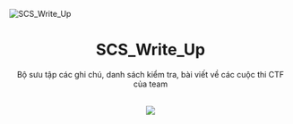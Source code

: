 ![SCS_Write_Up](https://play-lh.googleusercontent.com/i2-YqJLMbxRY6B7lHvPtA6nIGqnomxpheY0jVGCsN-OyThBIr8OEookmGrK7qK5BBlI=w240-h480-rw)

<div align = "center"> <h1> SCS_Write_Up </h1> 
Bộ sưu tập các ghi chú, danh sách kiểm tra, bài viết về các cuộc thi CTF của team
  
<p align="center">
  <br>
  <a href="https://safegate.vn/">
    <img src="https://encrypted-tbn0.gstatic.com/images?q=tbn:ANd9GcQBCxSk2ZJ8UFp3v2v08pmoGQbSf4sV23NohB67iUwrAREBehEC6q_4tFp5Rvdht07ZOQ&usqp=CAU" />
  </a>
</p>
